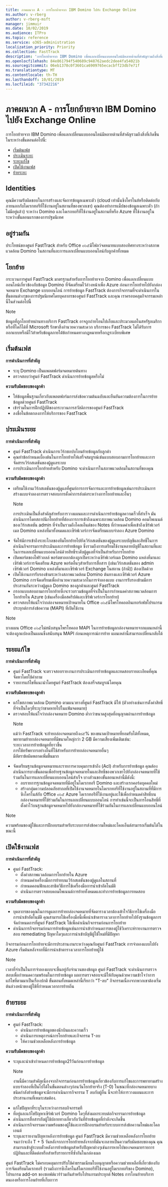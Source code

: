 ```yaml
---
title: ภาคผนวก A - การโยกย้ายจาก IBM Domino ไปยัง Exchange Online
ms.author: v-rberg
author: v-rberg-msft
manager: jimmuir
ms.date: 10/02/2019
ms.audience: ITPro
ms.topic: reference
ms.service: o365-administration
localization_priority: Priority
ms.collection: FastTrack
description: 'การโยกย้ายจาก IBM Domino เพื่อแลกเปลี่ยนแบบออนไลน์มีหลายด้านที่สำคัญรวมถึงสิ่งที่เกิดขึ้นในระหว่างขั้นตอนต่อไปนี้:'
ms.openlocfilehash: 84e861794f540689c948762aedc2dee4fa54021b
ms.sourcegitcommit: 06eb1378c0f3601ca6909765ecacbff23db7e71f
ms.translationtype: MT
ms.contentlocale: th-TH
ms.lasthandoff: 10/01/2019
ms.locfileid: "37342216"
---
```

# <a name="appendix-a---migration-from-ibm-domino-to-exchange-online"></a>ภาคผนวก A - การโยกย้ายจาก IBM Domino ไปยัง Exchange Online

การโยกย้ายจาก IBM Domino เพื่อแลกเปลี่ยนแบบออนไลน์มีหลายด้านที่สำคัญรวมถึงสิ่งที่เกิดขึ้นในระหว่างขั้นตอนต่อไปนี้: 
- [เริ่มต้นเฟส](#initiate-phase)   
- [ประเมินระยะ](#assess-phase)
- [ระยะแก้ไข](#remediate-phase)  
- [เปิดใช้งานเฟส](#enable-phase)  
- [ย้ายระยะ](#migrate-phase)
    
## <a name="identities"></a>Identities

คุณมีความรับผิดชอบในการสร้างและจัดการข้อมูลเฉพาะตัว (cloud เท่านั้นซิงโครไนส์หรือติดต่อกับภายนอกกับไดเรกทอรีที่ใช้งานอยู่ในสถานที่ของพวกเขา) คุณต้องทำการแม็ปของข้อมูลเฉพาะตัว (ถ้าไม่มีอยู่แล้ว) ระหว่าง Domino และไดเรกทอรีที่ใช้งานอยู่ในสถานที่หรือ Azure ที่ใช้งานอยู่ในระหว่างขั้นตอนแรกของการปฐมนิเทศ
  
## <a name="coexistence"></a>อยู่ร่วมกัน

ประโยชน์ของศูนย์ FastTrack สำหรับ Office ๓๖๕มีโฟลว์จดหมายแบบสองทิศทางระหว่างสภาพแวดล้อม Domino ในสถานที่และการแลกเปลี่ยนแบบออนไลน์กับลูกค้าทั้งหมด
  
## <a name="migration"></a>โยกย้าย

กระบวนการศูนย์ FastTrack มาตรฐานสำหรับการโยกย้ายจาก Domino เพื่อแลกเปลี่ยนแบบออนไลน์เกี่ยวข้องกับข้อมูล Domino ที่จัดเตรียมไว้ล่วงหน้าเพื่อ Azure ก่อนการโยกย้ายไปยังกล่องจดหมาย Exchange แบบออนไลน์ การย้ายข้อมูล FastTrack ต้องการกิจกรรมที่จะดำเนินการในขั้นตอนต่างๆของการปฐมนิเทศโดยบุคลากรของศูนย์ FastTrack และคุณ เราครอบคลุมกิจกรรมเหล่านี้ในส่วนต่อไปนี้
  
> [!NOTE]
> ข้อมูลที่ถูกโยกย้ายผ่านทางบริการ FastTrack อาจถูกถ่ายโอนไปเก็บและประมวลผลในสหรัฐอเมริกาหรือที่ใดก็ได้ที่ Microsoft รักษาสิ่งอำนวยความสะดวก บริการของ FastTrack ไม่ได้รับการออกแบบหรือมีไว้สำหรับข้อมูลภายใต้ข้อกำหนดทางกฎหมายหรือกฎระเบียบพิเศษ 
  
## <a name="initiate-phase"></a>เริ่มต้นเฟส

 **การดำเนินการที่สำคัญ**
  
- ระบุ Domino เป็นแพลตฟอร์มจดหมายต้นทาง   
- ตรวจสอบว่าศูนย์ FastTrack ดำเนินการย้ายข้อมูลหรือไม่
    
 **ความรับผิดชอบของลูกค้า**
  
- ให้ข้อมูลพื้นฐานเกี่ยวกับแพลตฟอร์มการส่งข้อความต้นฉบับและยืนยันความต้องการในการย้ายข้อมูลด้วยศูนย์ FastTrack 
- เข้าร่วมในการฝึกปฏิบัติของกระบวนการสวัสดิการของศูนย์ FastTrack  
- ลงชื่อในข้อตกลงการให้บริการของ FastTrack
    
## <a name="assess-phase"></a>ประเมินระยะ

 **การดำเนินการที่สำคัญ**
  
- ศูนย์ FastTrack ดำเนินการเวิร์กชอปบโอนย้ายข้อมูลกับลูกค้า 
- คุณทำข้อกำหนดเบื้องต้นในการโยกย้ายให้เสร็จสมบูรณ์เช่นแบบสอบถามการโยกย้ายและการจัดสรรเวิร์กสเตชันของผู้ดูแลระบบ    
- การประเมินการโยกย้ายสำหรับ Domino จะดำเนินการในสภาพแวดล้อมในสถานที่ของคุณ
    
 **ความรับผิดชอบของลูกค้า**
  
- เตรียมใช้งานเวิร์กสเตชันของผู้ดูแลที่ศูนย์การการจัดการและการย้ายข้อมูลเช่นการประเมินการสร้างแบบจำลองการตรวจสอบการตั้งค่าการส่งต่อระหว่างการโยกย้ายและอื่นๆ
    > [!NOTE]
    > การประเมินเป็นสิ่งสำคัญสำหรับการวางแผนและการดำเนินการย้ายข้อมูลความเร็วที่สำเร็จ มันดำเนินการโดยสถาปนิกโยกย้ายที่ต้องการการเข้าถึงเฉพาะสภาพแวดล้อม Domino คอมโพเนนต์ของเวิร์กสเตชัน admin ที่จำเป็นรวมถึงไคลเอ็นต์ของ Notes ที่กำหนดค่าเพื่อเข้าถึงเซิร์ฟเวอร์เมล Domino แหล่งที่มาทั้งหมดและเซิร์ฟเวอร์การจัดเตรียมแบบจำลอง Azure Domino 
- จัดให้มีการเข้าถึงระยะไกลของทีมโยกย้ายไปยังเวิร์กสเตชันของผู้ดูแลระบบบัญชีและสิทธิ์ในการดำเนินกิจกรรมการประเมินและการย้ายข้อมูล ซึ่งรวมถึงการเตรียมใช้งานหลายบัญชีในสถานที่และในการแลกเปลี่ยนแบบออนไลน์ด้วยสิทธิ์ระดับผู้ดูแลที่จำเป็นสำหรับการโยกย้าย    
- เปิดพอร์ตของไฟร์วอลล์ พอร์ตขาออกต้องถูกเปิดระหว่างเซิร์ฟเวอร์เมล Domino แหล่งที่มาและเซิร์ฟเวอร์การจัดเตรียม Azure พอร์ตอื่นๆสำหรับการสื่อสาร (เช่นเวิร์กสเตชันของ admin เซิร์ฟเวอร์ Domino แหล่งที่มาและเซิร์ฟเวอร์ Exchange ในสถาน (ถ้ามี)) ต้องเปิดด้วย 
- เปิดใช้งานการรับรองข้ามระหว่างสภาพแวดล้อม Domino ต้นทางและเซิร์ฟเวอร์ Azure Domino การจัดเตรียมเพื่ออำนวยความสะดวกในการจำลองแบบ งานการรับรองข้ามมีการประสานกันระหว่างผู้ดูแล Domino ของลูกค้าและศูนย์ FastTrack  
- กรอกแบบสอบถามการโยกย้ายซึ่งจะรวบรวมข้อมูลที่จำเป็นในการกำหนดค่าสภาพแวดล้อมการโยกย้ายใน Azure (เช่นเครื่องมือสคริปต์และเซิร์ฟเวอร์การโยกย้าย)   
- ตรวจสอบให้แน่ใจว่ากล่องจดหมายเป้าหมายใน Office ๓๖๕มีโพรโทคอลอินเทอร์เฟซโปรแกรมประยุกต์การส่งข้อความ (MAPI) ที่เปิดใช้งาน  
> [!NOTE]
> บางแผน Office ๓๖๕ไม่สนับสนุนโพรโทคอล MAPI ในการย้ายข้อมูลกล่องจดหมายจากแผนเหล่านี้จะต้องถูกแปลงเป็นแผนซึ่งสนับสนุน MAPI ก่อนเหตุการณ์การย้าย แผนเหล่านี้สามารถเปลี่ยนกลับได้ 
  
## <a name="remediate-phase"></a>ระยะแก้ไข

 **การดำเนินการที่สำคัญ**
  
- ศูนย์ FastTrack จะตรวจสอบรายงานการประเมินการย้ายข้อมูลและทดสอบรายละเอียดที่คุณจัดหาโดยใช้คำถาม   
- รายการแก้ไขที่แนะนำโดยศูนย์ FastTrack ต้องเสร็จสมบูรณ์โดยคุณ
    
 **ความรับผิดชอบของลูกค้า**
  
- แก้ไขสภาพแวดล้อม Domino ตามแนวทางที่ศูนย์ FastTrack มีให้ (ตัวอย่างเช่นการตั้งค่าสิทธิ์ที่จำเป็นใดๆที่ระบุว่าขาดหายไปในแฟ้มจดหมาย)  
- ตรวจสอบให้แน่ใจว่ากล่องจดหมาย Domino ต่ำกว่าขนาดสูงสุดที่อนุญาตผ่านการย้ายข้อมูล
    > [!NOTE]
    >  แม้ว่า FastTrack จะย้ายกล่องจดหมายถึง๘๕% ของขนาดเป้าหมายที่ยอมรับได้ทั้งหมด, พยายามย้ายกล่องจดหมายที่มีขนาดใหญ่กว่า 2 GB มีความเสี่ยงเพิ่มเติมเช่น:    <br/> ระยะเวลาการย้ายข้อมูลที่ยาวขึ้น    <br/> การใช้ทรัพยากรอย่างอื่นที่ใช้สำหรับการย้ายกล่องจดหมายอื่นๆ    <br/> มีอัตราข้อผิดพลาดเพิ่มขึ้นมาก 
- จัดเตรียมฐานข้อมูลจดหมายและรายการควบคุมการเข้าถึง (Acl) สำหรับการย้ายข้อมูล คุณต้องดำเนินการบางขั้นตอนเพื่อย้ายฐานข้อมูลจดหมายในและสิทธิ์ของพวกเขาไปยังกล่องจดหมายที่ใช้ร่วมกันในการแลกเปลี่ยนแบบออนไลน์สำเร็จ บางส่วนของขั้นตอนเหล่านี้มีดังนี้: 
  - ลบรายการฐานข้อมูลจดหมายที่มีอยู่ในไดเรกทอรี Domino และสร้างเรกคอร์ดบุคคลใหม่
  - สร้างกลุ่มความปลอดภัยสากลที่เปิดใช้งานจดหมายในไดเรกทอรีที่ใช้งานอยู่ในสถานที่ที่มีการซิงโครไนส์กับ Office ๓๖๕ Azure ไดเรกทอรีที่ใช้งานอยู่และใช้เพื่อกำหนดค่าสิทธิ์บนกล่องจดหมายที่ใช้ร่วมกันในการแลกเปลี่ยนแบบออนไลน์ การทำเช่นนี้จะเป็นการโอนสิทธิ์ที่ตั้งค่าไว้บนฐานข้อมูลจดหมายไปยังกล่องจดหมายที่ใช้ร่วมกันในการแลกเปลี่ยนแบบออนไลน์
    
> [!NOTE]
> ความพร้อมของผู้ใช้และการฝึกอบรมสำหรับระบบการส่งข้อความใหม่และไคลเอ็นต์สามารถเริ่มต้นได้ในขณะนี้ 
  
## <a name="enable-phase"></a>เปิดใช้งานเฟส

 **การดำเนินการที่สำคัญ**
  
- ศูนย์ FastTrack: 
    - ตั้งค่าสภาพแวดล้อมการโยกย้ายใน Azure  
    - กำหนดค่าเครื่องมือการย้ายบนเวิร์กสเตชันของผู้ดูแลในสถานที่ 
    - กำหนดคอนฟิกและสาธิตวิธีการใช้เครื่องมือการนำเข้าอัตโนมัติ  
    - ดำเนินการตรวจสอบคอมโพเนนต์การย้ายทั้งหมดและทำการย้ายข้อมูลการทดสอบ
    
 **ความรับผิดชอบของลูกค้า**
  
- บุคลากรของคุณในการดูแลการย้ายกล่องจดหมายที่จัดตารางเวลาต้องเข้าใจวิธีการใช้เครื่องมือการนำเข้าอัตโนมัติ คุณสามารถใช้เครื่องมือนี้เพื่อนำเข้าตารางเวลาการโยกย้ายไปยังฐานข้อมูลการจัดกำหนดการที่ศูนย์ FastTrack ใช้เพื่อดำเนินกิจกรรมก่อนการโยกย้าย 
- ดำเนินการกิจกรรมก่อนการย้ายข้อมูลเช่นการนำเข้ากำหนดการของผู้ใช้วิเคราะห์รายงานการตรวจสอบ remediating ปัญหาใดๆและการนำเข้าบัญชีผู้ใช้ใหม่ที่มีปัญหา
    
กิจกรรมก่อนการโยกย้ายจะมีการประสานงานระหว่างคุณกับศูนย์ FastTrack การจำลองแบบไปยัง Azure เริ่มต้นหลังจากที่มีการนำเข้าตารางเวลาการโยกย้ายผู้ใช้ 
    
> [!NOTE]
> เวลาที่จำเป็นในการจำลองแบบจะขึ้นอยู่กับจำนวนของข้อมูล ศูนย์ FastTrack จะดำเนินการตรวจสอบเพื่อกำหนดความพร้อมในการย้ายข้อมูล ผลการตรวจสอบจะมีให้กับคุณด้วยความเข้าใจว่าการแก้ไขที่ตามมาเป็นเรื่องปกติ ขั้นตอนทั้งหมดเหล่านี้เรียกว่า "T-ลบ" กิจกรรมเนื่องจากพวกเขาต้องเริ่มต้นล่วงหน้าของผู้ใช้ที่กำหนดเวลาการย้ายถิ่น 
  
## <a name="migrate-phase"></a>ย้ายระยะ

 **การดำเนินการที่สำคัญ**
  
- ศูนย์ FastTrack:
    - ดำเนินการย้ายข้อมูลของนักบินและความเร็ว  
    - ดำเนินการเหตุการณ์การโยกย้ายและกิจกรรม T-ลบ
    - ให้ความช่วยเหลือหลังการย้ายข้อมูล
    
 **ความรับผิดชอบของลูกค้า**
  
- ระบุและนำเข้ากำหนดการย้ายข้อมูล21วันก่อนการย้ายข้อมูล
    > [!NOTE]
    > งานนี้มีความสำคัญเนื่องจากกิจกรรมก่อนการย้ายข้อมูลเกี่ยวข้องกับการแก้ไขและการพยายามสร้างแบบจำลองที่เป็นไปได้ในขั้นตอนต่างๆก่อนวันโยกย้ายจริง (T-0) ในขณะที่กล่องจดหมายบางชนิดกำลังย้ายข้อมูลจะมีการดำเนินการกิจกรรม T ลบกับผู้อื่น นี้จะทำให้การวางแผนและการประสานงานที่เหมาะสมต้อง. 
- แก้ไขปัญหาที่ระบุในระหว่างการลบกิจกรรมที
- ที่อยู่และแก้ไขปัญหาเซิร์ฟเวอร์ Domino ใดๆที่ส่งผลกระทบต่อกิจกรรมการย้ายข้อมูล 
- ดำเนินการสื่อสารกับผู้ใช้ปลายทางเกี่ยวกับวันที่ย้ายข้อมูลที่กำลังจะเกิดขึ้น
- ดำเนินการกิจกรรมความพร้อมของผู้ใช้และการฝึกอบรมสำหรับระบบการส่งข้อความใหม่และไคลเอนต์   
- ระบุและรายงานปัญหาหลังการย้ายข้อมูล ศูนย์ FastTrack มีความช่วยเหลือหลังการโยกย้ายจนกว่าจะถึง T + 5 วันหลังจากการโยกย้ายหลังจากที่มันจะกลายเป็นความรับผิดชอบของคุณ คุณสามารถเข้าสู่ระบบตั๋วหลังการย้ายข้อมูลสำหรับปัญหาต่างๆเช่นการหายไปของจดหมายรายการปฏิทินและที่ติดต่อหรือสำหรับรายการที่ซ้ำกันในกล่องเมล
    
ศูนย์ FastTrack ไม่ครอบคลุมการปรับใช้ค่าธรรมเนียมใบอนุญาตหรือความช่วยเหลือที่เกี่ยวข้องกับการจัดเตรียมไดเรกทอรี (รวมถึงการซิงโครไนส์ไดเรกทอรีที่ใช้งานอยู่ไดเรกทอรีของ Domino), โปรแกรม add-on ของซอฟต์แวร์ร่วมกันสำหรับโปรแกรมประยุกต์ Notes การโอนย้ายบริการตนเองหรือการโอนย้ายที่เก็บถาวร
  

  

